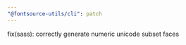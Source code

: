 ```yaml
---
"@fontsource-utils/cli": patch
---
```


 fix(sass): correctly generate numeric unicode subset faces
